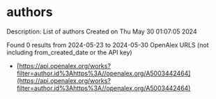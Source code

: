 # authors
Description: List of authors
Created on Thu May 30 01:07:05 2024

Found 0 results from 2024-05-23 to 2024-05-30
OpenAlex URLS (not including from_created_date or the API key)
- [https://api.openalex.org/works?filter=author.id%3Ahttps%3A//openalex.org/A5003442464](https://api.openalex.org/works?filter=author.id%3Ahttps%3A//openalex.org/A5003442464)

